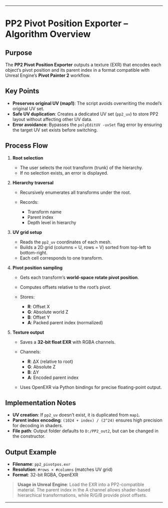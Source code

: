 
---

# PP2 Pivot Position Exporter – Algorithm Overview

## Purpose

The **PP2 Pivot Position Exporter** outputs a texture (EXR) that encodes each object’s pivot position and its parent index in a format compatible with Unreal Engine’s **Pivot Painter 2** workflow.

## Key Points

* **Preserves original UV (map1)**: The script avoids overwriting the model’s original UV set.
* **Safe UV duplication**: Creates a dedicated UV set (`pp2_uv`) to store PP2 layout without affecting other UV data.
* **Error avoidance**: Bypasses the `polyEditUV -uvSet` flag error by ensuring the target UV set exists before switching.

## Process Flow

1. **Root selection**

   * The user selects the root transform (trunk) of the hierarchy.
   * If no selection exists, an error is displayed.

2. **Hierarchy traversal**

   * Recursively enumerates all transforms under the root.
   * Records:

     * Transform name
     * Parent index
     * Depth level in hierarchy

3. **UV grid setup**

   * Reads the `pp2_uv` coordinates of each mesh.
   * Builds a 2D grid (columns = U, rows = V) sorted from top-left to bottom-right.
   * Each cell corresponds to one transform.

4. **Pivot position sampling**

   * Gets each transform’s **world-space rotate pivot position**.
   * Computes offsets relative to the root’s pivot.
   * Stores:

     * **R**: Offset X
     * **G**: Absolute world Z
     * **B**: Offset Y
     * **A**: Packed parent index (normalized)

5. **Texture output**

   * Saves a **32-bit float EXR** with RGBA channels.
   * Channels:

     * **R**: ΔX (relative to root)
     * **G**: Absolute Z
     * **B**: ΔY
     * **A**: Encoded parent index
   * Uses OpenEXR via Python bindings for precise floating-point output.

## Implementation Notes

* **UV creation**: If `pp2_uv` doesn’t exist, it is duplicated from `map1`.
* **Parent index encoding**: `(1024 + index) / (2^24)` ensures high precision for decoding in shaders.
* **File path**: Output folder defaults to `D:/PP2_out2`, but can be changed in the constructor.

## Output Example

* **Filename**: `pp2_pivotpos.exr`
* **Resolution**: `#rows × #columns` (matches UV grid)
* **Format**: 32-bit RGBA, OpenEXR

> **Usage in Unreal Engine**:
> Load the EXR into a PP2-compatible material. The parent index in the A channel allows shader-based hierarchical transformations, while R/G/B provide pivot offsets.

---
